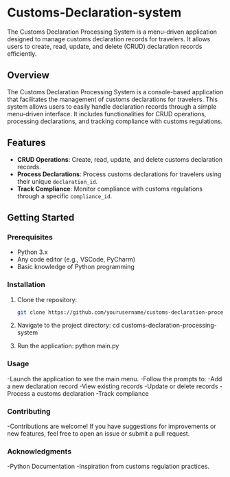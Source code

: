 # Customs-Declaration-system
The Customs Declaration Processing System is a menu-driven application designed to manage customs declaration records for travelers. It allows users to create, read, update, and delete (CRUD) declaration records efficiently. 


## Overview

The Customs Declaration Processing System is a console-based application that facilitates the management of customs declarations for travelers. This system allows users to easily handle declaration records through a simple menu-driven interface. It includes functionalities for CRUD operations, processing declarations, and tracking compliance with customs regulations.

## Features

- **CRUD Operations**: Create, read, update, and delete customs declaration records.
- **Process Declarations**: Process customs declarations for travelers using their unique `declaration_id`.
- **Track Compliance**: Monitor compliance with customs regulations through a specific `compliance_id`.

## Getting Started

### Prerequisites

- Python 3.x
- Any code editor (e.g., VSCode, PyCharm)
- Basic knowledge of Python programming

### Installation

1. Clone the repository:
   ```bash
   git clone https://github.com/yourusername/customs-declaration-processing-system.git

2. Navigate to the project directory:
   cd customs-declaration-processing-system

3. Run the application:
    python main.py

### Usage

-Launch the application to see the main menu.
-Follow the prompts to:
-Add a new declaration record
-View existing records
-Update or delete records
-Process a customs declaration
-Track compliance

### Contributing
-Contributions are welcome! If you have suggestions for improvements or new features, feel free to open an issue or submit a pull request.


### Acknowledgments
-Python Documentation
-Inspiration from customs regulation practices.
